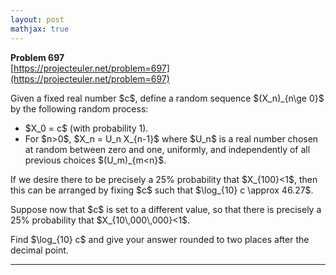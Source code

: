 ```yaml
---
layout: post
mathjax: true
---
```

**Problem 697**  
[https://projecteuler.net/problem=697](https://projecteuler.net/problem=697)

<p>Given a fixed real number $c$, define a random sequence $(X_n)_{n\ge 0}$ by the following random process:</p>
<ul>
<li>$X_0 = c$ (with probability 1).</li>
<li>For $n&gt;0$, $X_n = U_n X_{n-1}$ where $U_n$ is a real number chosen at random between zero and one, uniformly, and independently of all previous choices $(U_m)_{m&lt;n}$.</li>
</ul>

<p>If we desire there to be precisely a 25% probability that $X_{100}&lt;1$, then this can be arranged by fixing $c$ such that $\log_{10} c \approx 46.27$.</p>

<p>Suppose now that $c$ is set to a different value, so that there is precisely a 25% probability that $X_{10\,000\,000}&lt;1$.</p>
<p>Find $\log_{10} c$ and give your answer rounded to two places after the decimal point.</p>

---
